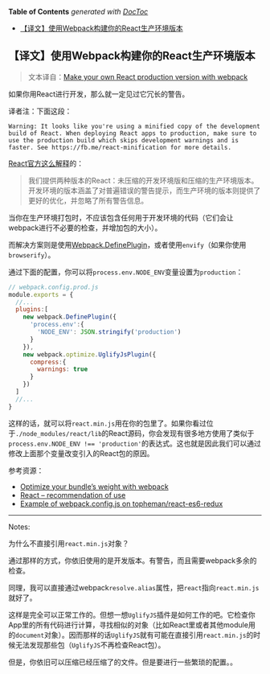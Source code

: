 <!-- START doctoc generated TOC please keep comment here to allow auto update -->
<!-- DON'T EDIT THIS SECTION, INSTEAD RE-RUN doctoc TO UPDATE -->
**Table of Contents**  *generated with [DocToc](https://github.com/thlorenz/doctoc)*

- [【译文】使用Webpack构建你的React生产环境版本](#%E3%80%90%E8%AF%91%E6%96%87%E3%80%91%E4%BD%BF%E7%94%A8webpack%E6%9E%84%E5%BB%BA%E4%BD%A0%E7%9A%84react%E7%94%9F%E4%BA%A7%E7%8E%AF%E5%A2%83%E7%89%88%E6%9C%AC)

<!-- END doctoc generated TOC please keep comment here to allow auto update -->

## 【译文】使用Webpack构建你的React生产环境版本

> 文本译自：[Make your own React production version with webpack](http://dev.topheman.com/make-your-react-production-minified-version-with-webpack/)

如果你用React进行开发，那么就一定见过它冗长的警告。

译者注：下面这段：

```text
Warning: It looks like you're using a minified copy of the development build of React. When deploying React apps to production, make sure to use the production build which skips development warnings and is faster. See https://fb.me/react-minification for more details.
```

[React官方这么解释](https://facebook.github.io/react/downloads.html#development-vs.-production-builds)的：

> 我们提供两种版本的React：未压缩的开发环境版和压缩的生产环境版本。开发环境的版本涵盖了对普遍错误的警告提示，而生产环境的版本则提供了更好的优化，并忽略了所有警告信息。

当你在生产环境打包时，不应该包含任何用于开发环境的代码（它们会让webpack进行不必要的检查，并增加包的大小）。

而解决方案则是使用[Webpack.DefinePlugin](http://dev.topheman.com/optimize-your-bundles-weight-with-webpack/)，或者使用`envify`（如果你使用`browserify`）。

通过下面的配置，你可以将`process.env.NODE_ENV`变量设置为`production`：

```js
// webpack.config.prod.js
module.exports = {
  //...
  plugins:[
    new webpack.DefinePlugin({
      'process.env':{
        'NODE_ENV': JSON.stringify('production')
      }
    }),
    new webpack.optimize.UglifyJsPlugin({
      compress:{
        warnings: true
      }
    })
  ]
  //...
}
```

这样的话，就可以将`react.min.js`用在你的包里了。如果你看过位于`./node_modules/react/lib`的React源码，你会发现有很多地方使用了类似于`process.env.NODE_ENV !== 'production'`的表达式。这也就是因此我们可以通过修改上面那个变量改变引入的React包的原因。

参考资源：

  - [Optimize your bundle’s weight with webpack](http://dev.topheman.com/optimize-your-bundles-weight-with-webpack/)
  - [React – recommendation of use](https://facebook.github.io/react/downloads.html#npm)
  - [Example of webpack.config.js on topheman/react-es6-redux](https://github.com/topheman/react-es6-redux/blob/master/webpack.config.js)

---

Notes:

为什么不直接引用`react.min.js`对象？

通过那样的方式，你依旧使用的是开发版本。有警告，而且需要webpack多余的检查。

同理，我可以直接通过webpack`resolve.alias`属性，把`react`指向`react.min.js`就好了。

这样是完全可以正常工作的。但想一想`UglifyJS`插件是如何工作的吧。它检查你App里的所有代码进行计算，寻找相似的对象（比如React里或者其他module用的`document`对象）。因而那样的话`UglifyJS`就有可能在直接引用`react.min.js`的时候无法发现那些包（`UglifyJS`不再检查React包）。

但是，你依旧可以压缩已经压缩了的文件。但是要进行一些繁琐的配置。。